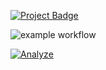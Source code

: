 <a href="https://eclairit.com:3787/fs/home/emelin/github/tonasodji/eclair_demo/last_main/PROJECT.ecd" target="_blank" >![Project Badge](https://github.com/tonasodji/eclair_badge/blob/main/badge.svg)</a>

![example workflow](https://github.com/tonasodji/eclair_demo/actions/workflows/github-CI.yml/badge.svg)

[![Analyze](https://github.com/tonasodji/eclair_demo/actions/workflows/github-CI.yml/badge.svg)](https://github.com/tonasodji/eclair_demo/actions/workflows/github-CI.yml)

